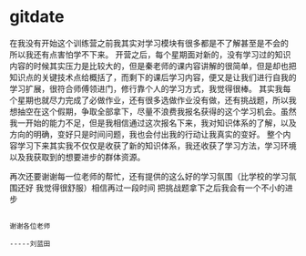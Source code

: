 # gitdate
在我没有开始这个训练营之前我其实对学习模块有很多都是不了解甚至是不会的 所以我还有点害怕学不下来。
开营之后，每个星期面对新的，没有学习过的知识内容的时候其实压力是比较大的，但是秦老师的课内容讲解的很简单，但是却也把知识点的关键技术点给概括了，而剩下的课后学习内容，便又是让我们进行自我的学习扩展，很符合师傅领进门，修行靠个人的学习方式，我觉得很棒。
其实我每个星期也就尽力完成了必做作业，还有很多选做作业没有做，还有挑战题，所以我想抽空在这个假期，争取全部拿下，尽量不浪费我报名获得的这个学习机会。虽然我一开始的能力不足，但是我相信通过这次报名下来，我对知识体系的了解，以及方向的明确，变好只是时间问题，我也会付出我的行动让我真实的变好。
整个内容学习下来其实我不仅仅是收获了新的知识体系，我还收获了学习方法，学习环境以及我获取到的想要进步的群体资源。

  再次还要谢谢每一位老师的帮忙，还有提供的这么好的学习氛围（比学校的学习氛围还好 我觉得很舒服）相信再过一段时间  把挑战题拿下之后我会有一个不小的进步
    
                                                                                                                      谢谢各位老师
                                                                                                                        -----刘蓝田
